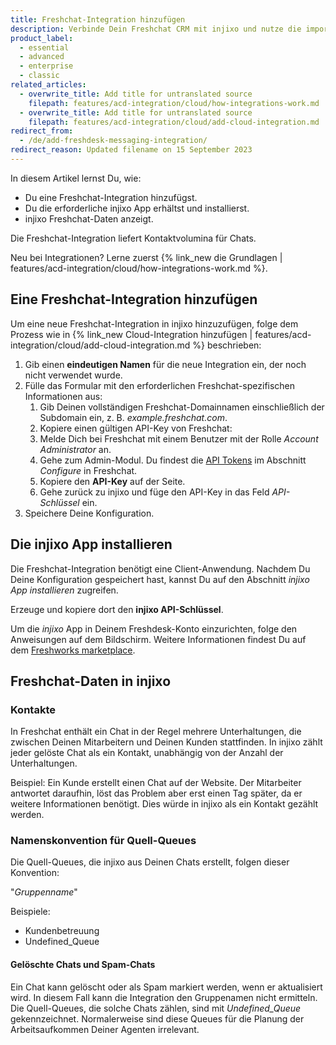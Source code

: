 ```yaml
---
title: Freshchat-Integration hinzufügen
description: Verbinde Dein Freshchat CRM mit injixo und nutze die importierten Daten in injixo Forecast.
product_label:
  - essential
  - advanced
  - enterprise
  - classic
related_articles:
  - overwrite_title: Add title for untranslated source
    filepath: features/acd-integration/cloud/how-integrations-work.md
  - overwrite_title: Add title for untranslated source
    filepath: features/acd-integration/cloud/add-cloud-integration.md
redirect_from:
  - /de/add-freshdesk-messaging-integration/
redirect_reason: Updated filename on 15 September 2023
---
```


In diesem Artikel lernst Du, wie:
- Du eine Freshchat-Integration hinzufügst.
- Du die erforderliche injixo App erhältst und installierst.
- injixo Freshchat-Daten anzeigt.

Die Freshchat-Integration liefert Kontaktvolumina für Chats.

Neu bei Integrationen? Lerne zuerst {% link_new die Grundlagen | features/acd-integration/cloud/how-integrations-work.md %}.

## Eine Freshchat-Integration hinzufügen

Um eine neue Freshchat-Integration in injixo hinzuzufügen, folge dem Prozess wie in {% link_new Cloud-Integration hinzufügen | features/acd-integration/cloud/add-cloud-integration.md %} beschrieben:

1. Gib einen **eindeutigen Namen** für die neue Integration ein, der noch nicht verwendet wurde.
2. Fülle das Formular mit den erforderlichen Freshchat-spezifischen Informationen aus:
    1. Gib Deinen vollständigen Freshchat-Domainnamen einschließlich der Subdomain ein, z. B. *example.freshchat.com*.
    2. Kopiere einen gültigen API-Key von Freshchat:
      1. Melde Dich bei Freshchat mit einem Benutzer mit der Rolle _Account Administrator_ an.
      2. Gehe zum Admin-Modul. Du findest die [API Tokens](https://support.freshchat.com/en/support/solutions/articles/50000000011-api-tokens) im Abschnitt *Configure* in Freshchat.
      3. Kopiere den **API-Key** auf der Seite.
      4. Gehe zurück zu injixo und füge den API-Key in das Feld _API-Schlüssel_ ein.
3. Speichere Deine Konfiguration.

## Die injixo App installieren

Die Freshchat-Integration benötigt eine Client-Anwendung. Nachdem Du Deine Konfiguration gespeichert hast, kannst Du auf den Abschnitt _injixo App installieren_ zugreifen.

Erzeuge und kopiere dort den **injixo API-Schlüssel**.  

Um die *injixo* App in Deinem Freshdesk-Konto einzurichten, folge den Anweisungen auf dem Bildschirm. Weitere Informationen findest Du auf dem [Freshworks marketplace](https://www.freshworks.com/apps/freshdesk/injixo_connect).

## Freshchat-Daten in injixo

### Kontakte

In Freshchat enthält ein Chat in der Regel mehrere Unterhaltungen, die zwischen Deinen Mitarbeitern und Deinen Kunden stattfinden. In injixo zählt jeder gelöste Chat als ein Kontakt, unabhängig von der Anzahl der Unterhaltungen.

Beispiel: Ein Kunde erstellt einen Chat auf der Website. Der Mitarbeiter antwortet daraufhin, löst das Problem aber erst einen Tag später, da er weitere Informationen benötigt. Dies würde in injixo als ein Kontakt gezählt werden.

### Namenskonvention für Quell-Queues

Die Quell-Queues, die injixo aus Deinen Chats erstellt, folgen dieser Konvention:

"_Gruppenname_"

Beispiele:

- Kundenbetreuung
- Undefined_Queue

#### Gelöschte Chats und Spam-Chats

Ein Chat kann gelöscht oder als Spam markiert werden, wenn er aktualisiert wird. In diesem Fall kann die Integration den Gruppenamen nicht ermitteln. Die Quell-Queues, die solche Chats zählen, sind mit _Undefined_Queue_ gekennzeichnet. Normalerweise sind diese Queues für die Planung der Arbeitsaufkommen Deiner Agenten irrelevant.
